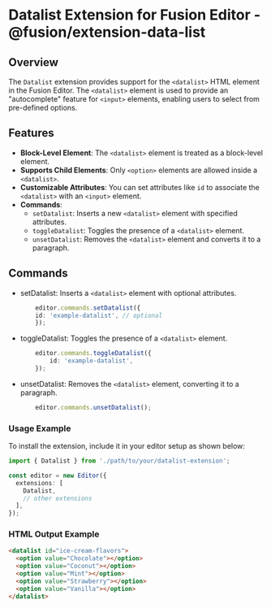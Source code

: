 # Datalist Extension for Fusion Editor - @fusion/extension-data-list

## Overview

The `Datalist` extension provides support for the `<datalist>` HTML element in the Fusion Editor. The `<datalist>` element is used to provide an "autocomplete" feature for `<input>` elements, enabling users to select from pre-defined options.

## Features

- **Block-Level Element**: The `<datalist>` element is treated as a block-level element.
- **Supports Child Elements**: Only `<option>` elements are allowed inside a `<datalist>`.
- **Customizable Attributes**: You can set attributes like `id` to associate the `<datalist>` with an `<input>` element.
- **Commands**:
  - `setDatalist`: Inserts a new `<datalist>` element with specified attributes.
  - `toggleDatalist`: Toggles the presence of a `<datalist>` element.
  - `unsetDatalist`: Removes the `<datalist>` element and converts it to a paragraph.

## Commands

- setDatalist: Inserts a `<datalist>` element with optional attributes.
    ```typescript
        editor.commands.setDatalist({
        id: 'example-datalist', // optional
        });
    ```
- toggleDatalist: Toggles the presence of a `<datalist>` element.
    ```typescript
        editor.commands.toggleDatalist({
            id: 'example-datalist',
        });
    ```
- unsetDatalist: Removes the `<datalist>` element, converting it to a paragraph.
    ```typescript
        editor.commands.unsetDatalist();
    ```

### Usage Example

To install the extension, include it in your editor setup as shown below:

```typescript
import { Datalist } from './path/to/your/datalist-extension';

const editor = new Editor({
  extensions: [
    Datalist,
    // other extensions
  ],
});
```

### HTML Output Example

```html
<datalist id="ice-cream-flavors">
  <option value="Chocolate"></option>
  <option value="Coconut"></option>
  <option value="Mint"></option>
  <option value="Strawberry"></option>
  <option value="Vanilla"></option>
</datalist>
```